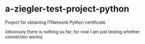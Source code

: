 # a-ziegler-test-project-python
Project for obtaining ITNetwork Python certificate.

(obviously there is nothing so far; for now I am just testing whether connection works)
